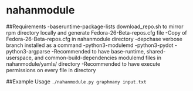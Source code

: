 # nahanmodule

##Requirements
-baseruntime-package-lists download_repo.sh to mirror rpm directory locally and generate Fedora-26-Beta-repos.cfg file
-Copy of Fedora-26-Beta-repos.cfg in nahanmodule directory
-depchase verbose branch installed as a command
-python3-modulemd
-python3-pydot
-python3-argparse
-Recommended to have base-runtime, shared-userspace, and common-build-dependencies modulemd files in nahanmodule/yamls/ directory
-Recommended to have execute permissions on every file in directory

##Example Usage
`./nahanmodule.py graphmany input.txt`
